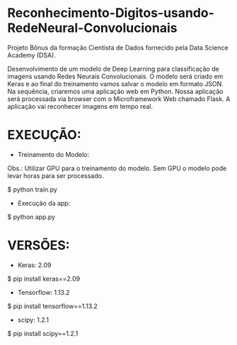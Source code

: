 # Reconhecimento-Digitos-usando-RedeNeural-Convolucionais

Projeto Bônus da formação Cientista de Dados fornecido pela Data Science Academy (DSA).

Desenvolvimento de um modelo de Deep Learning para classificação de imagens usando Redes Neurais Convolucionais. 
O modelo será criado em Keras e ao final do treinamento vamos salvar o modelo em formato JSON.
Na sequência, criaremos uma aplicação web em Python. 
Nossa aplicação será processada via browser com o Microframework Web chamado Flask.
A aplicação vai reconhecer imagens em tempo real.


# EXECUÇÃO:

- Treinamento do Modelo:

Obs.: Utilizar GPU para o treinamento do modelo. Sem GPU o modelo pode levar horas para ser processado.

$ python train.py

- Execução da app:

$ python app.py

# VERSÕES:

- Keras: 2.09

$ pip install keras==2.09
- Tensorflow: 1.13.2

$ pip install tensorflow==1.13.2
- scipy: 1.2.1

$ pip install scipy==1.2.1
